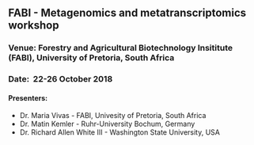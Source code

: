 ## FABI - Metagenomics and metatranscriptomics workshop 


### Venue: 	Forestry and Agricultural Biotechnology Insititute (FABI), University of Pretoria, South Africa
### Date: 	22-26 October 2018

#### Presenters:	
- Dr. Maria Vivas - FABI, Univesity of Pretoria, South Africa
- Dr. Matin Kemler - Ruhr-University Bochum, Germany
- Dr. Richard Allen White III - Washington State University, USA

